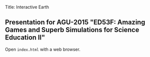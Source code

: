 Title: Interactive Earth

## Presentation for AGU-2015 "ED53F: Amazing Games and Superb Simulations for Science Education II"

Open `index.html` with a web browser.
